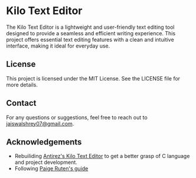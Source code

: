 # Kilo Text Editor
The Kilo Text Editor is a lightweight and user-friendly text editing tool designed to provide a seamless and efficient writing experience. This project offers essential text editing features with a clean and intuitive interface, making it ideal for everyday use.

## License
This project is licensed under the MIT License. See the LICENSE file for more details.

## Contact
For any questions or suggestions, feel free to reach out to <a href="mailto:jaiswalshrey07@gmail.com">jaiswalshrey07@gmail.com</a>.

## Acknowledgements
- Rebuiliding <a href=https://github.com/antirez/kilo>Antirez's Kilo Text Editor</a> to get a better grasp of C language and project development.
- Following <a href=https://viewsourcecode.org/snaptoken/kilo/>Paige Ruten's guide</a>
